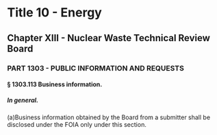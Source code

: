 
# Title 10 - Energy
## Chapter XIII - Nuclear Waste Technical Review Board
### PART 1303 - PUBLIC INFORMATION AND REQUESTS
#### § 1303.113 Business information.
##### In general.

(a)Business information obtained by the Board from a submitter shall be disclosed under the FOIA only under this section.
